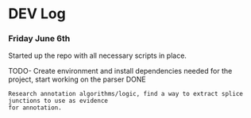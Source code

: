 # DEV Log

### Friday June 6th

Started up the repo with all necessary scripts in place.

TODO- Create environment and install dependencies needed for the project, start
working on the parser DONE

    Research annotation algorithms/logic, find a way to extract splice junctions to use as evidence
    for annotation. 
